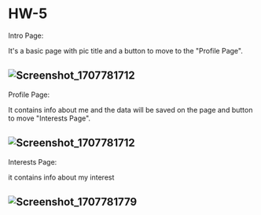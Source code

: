# HW-5



Intro Page:

It's a basic page with pic title and a button to move to the "Profile Page".

![Screenshot_1707781712](https://github.com/Trajoon/HW-5/assets/153893124/0a34cc42-8d6e-408f-ba94-f200ff996aa0)
---------------------------------------------------------------------------------------------------------------

Profile Page:

It contains info about me and the data will be saved on the page and button to move "Interests Page".

![Screenshot_1707781712](https://github.com/Trajoon/HW-5/assets/153893124/1eda6e33-e3fe-4680-a20d-0b56b6f8c9d0)
---------------------------------------------------------------------------------------------------------------

Interests Page:

it contains info about my interest

![Screenshot_1707781779](https://github.com/Trajoon/HW-5/assets/153893124/8090ac07-924d-4487-9803-4cbbe23a777d)
---------------------------------------------------------------------------------------------------------------



